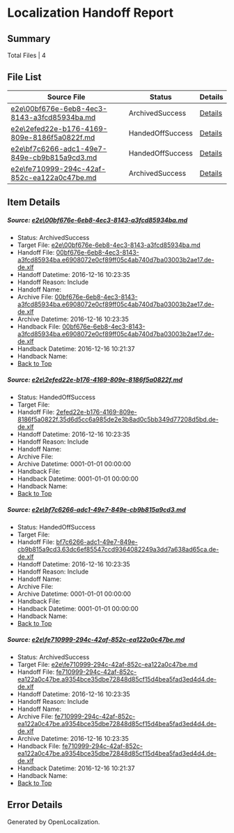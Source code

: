 # <a name='report-top'></a> Localization Handoff Report

## Summary
 Total Files | 4

## File List
 Source File | Status | Details 
 ----------- | ------ | ------- 
 [e2e\00bf676e-6eb8-4ec3-8143-a3fcd85934ba.md](https://github.com/OpenLocalizationTestOrg/ol-test0/blob/64d2955220cd7248ffdbeed56bbb65f2ba9a31f2/e2e/00bf676e-6eb8-4ec3-8143-a3fcd85934ba.md) | ArchivedSuccess | [Details](#65eb72e8940b0ba6d6b22101378c45df5d84f58e1)
 [e2e\2efed22e-b176-4169-809e-8186f5a0822f.md](https://github.com/OpenLocalizationTestOrg/ol-test0/blob/dc71ec2976cbffe6341926d832d113ca21833cf2/e2e/2efed22e-b176-4169-809e-8186f5a0822f.md) | HandedOffSuccess | [Details](#17b2f30adf1dd956b1d5ae78e0e4e952284205d32)
 [e2e\bf7c6266-adc1-49e7-849e-cb9b815a9cd3.md](https://github.com/OpenLocalizationTestOrg/ol-test0/blob/e379af0ca399888eb6fe6575fb6c153d833a117e/e2e/bf7c6266-adc1-49e7-849e-cb9b815a9cd3.md) | HandedOffSuccess | [Details](#4de6080218a30f2156a627b18a04e1d304cb7f7c5)
 [e2e\fe710999-294c-42af-852c-ea122a0c47be.md](https://github.com/OpenLocalizationTestOrg/ol-test0/blob/64d2955220cd7248ffdbeed56bbb65f2ba9a31f2/e2e/fe710999-294c-42af-852c-ea122a0c47be.md) | ArchivedSuccess | [Details](#44087f6212bc80f60eb2b7f20de9f2a9e2a9c6046)

## Item Details
##### <a name='65eb72e8940b0ba6d6b22101378c45df5d84f58e1'></a> Source: [e2e\00bf676e-6eb8-4ec3-8143-a3fcd85934ba.md](https://github.com/OpenLocalizationTestOrg/ol-test0/blob/64d2955220cd7248ffdbeed56bbb65f2ba9a31f2/e2e/00bf676e-6eb8-4ec3-8143-a3fcd85934ba.md)
* Status: ArchivedSuccess
* Target File: [e2e\00bf676e-6eb8-4ec3-8143-a3fcd85934ba.md](https://github.com/OpenLocalizationTestOrg/ol-test0-dede/blob/86dd73a1a298ad8e5edd4df73304b11924a0a9fa/e2e/00bf676e-6eb8-4ec3-8143-a3fcd85934ba.md)
* Handoff File: [00bf676e-6eb8-4ec3-8143-a3fcd85934ba.e6908072e0cf89ff05c4ab740d7ba03003b2ae17.de-de.xlf](https://github.com/OpenLocalizationTestOrg/ol-test0-handoff/blob/010c251a8eba75772d523dc6732e02adfa8a9f5d/ol-handoff/OpenLocalizationTestOrg/ol-test0-dede/xinjiang/ht/00bf676e-6eb8-4ec3-8143-a3fcd85934ba.e6908072e0cf89ff05c4ab740d7ba03003b2ae17.de-de.xlf)
* Handoff Datetime: 2016-12-16 10:23:35
* Handoff Reason: Include
* Handoff Name: 
* Archive File: [00bf676e-6eb8-4ec3-8143-a3fcd85934ba.e6908072e0cf89ff05c4ab740d7ba03003b2ae17.de-de.xlf](https://github.com/OpenLocalizationTestOrg/ol-test0-handoff/blob/95badf04490cdca486eebb1d8f7a122967c94ca2/ol-archive/OpenLocalizationTestOrg/ol-test0-dede/xinjiang/ht/00bf676e-6eb8-4ec3-8143-a3fcd85934ba.e6908072e0cf89ff05c4ab740d7ba03003b2ae17.de-de.xlf)
* Archive Datetime: 2016-12-16 10:23:35
* Handback File: [00bf676e-6eb8-4ec3-8143-a3fcd85934ba.e6908072e0cf89ff05c4ab740d7ba03003b2ae17.de-de.xlf](https://github.com/OpenLocalizationTestOrg/ol-test0-handback/blob/22e329ed5d27851819014927e30c64395694c358/ol-handback/OpenLocalizationTestOrg/ol-test0-dede/xinjiang/high/00bf676e-6eb8-4ec3-8143-a3fcd85934ba.e6908072e0cf89ff05c4ab740d7ba03003b2ae17.de-de.xlf)
* Handback Datetime: 2016-12-16 10:21:37
* Handback Name: 
* [Back to Top](#report-top)

##### <a name='17b2f30adf1dd956b1d5ae78e0e4e952284205d32'></a> Source: [e2e\2efed22e-b176-4169-809e-8186f5a0822f.md](https://github.com/OpenLocalizationTestOrg/ol-test0/blob/dc71ec2976cbffe6341926d832d113ca21833cf2/e2e/2efed22e-b176-4169-809e-8186f5a0822f.md)
* Status: HandedOffSuccess
* Target File: 
* Handoff File: [2efed22e-b176-4169-809e-8186f5a0822f.35d6d5cc6a985de2e3b8ad0c5bb349d77208d5bd.de-de.xlf](https://github.com/OpenLocalizationTestOrg/ol-test0-handoff/blob/010c251a8eba75772d523dc6732e02adfa8a9f5d/ol-handoff/OpenLocalizationTestOrg/ol-test0-dede/xinjiang/ht/2efed22e-b176-4169-809e-8186f5a0822f.35d6d5cc6a985de2e3b8ad0c5bb349d77208d5bd.de-de.xlf)
* Handoff Datetime: 2016-12-16 10:23:35
* Handoff Reason: Include
* Handoff Name: 
* Archive File: 
* Archive Datetime: 0001-01-01 00:00:00
* Handback File: 
* Handback Datetime: 0001-01-01 00:00:00
* Handback Name: 
* [Back to Top](#report-top)

##### <a name='4de6080218a30f2156a627b18a04e1d304cb7f7c5'></a> Source: [e2e\bf7c6266-adc1-49e7-849e-cb9b815a9cd3.md](https://github.com/OpenLocalizationTestOrg/ol-test0/blob/e379af0ca399888eb6fe6575fb6c153d833a117e/e2e/bf7c6266-adc1-49e7-849e-cb9b815a9cd3.md)
* Status: HandedOffSuccess
* Target File: 
* Handoff File: [bf7c6266-adc1-49e7-849e-cb9b815a9cd3.63dc6ef85547ccd9364082249a3dd7a638ad65ca.de-de.xlf](https://github.com/OpenLocalizationTestOrg/ol-test0-handoff/blob/010c251a8eba75772d523dc6732e02adfa8a9f5d/ol-handoff/OpenLocalizationTestOrg/ol-test0-dede/xinjiang/ht/bf7c6266-adc1-49e7-849e-cb9b815a9cd3.63dc6ef85547ccd9364082249a3dd7a638ad65ca.de-de.xlf)
* Handoff Datetime: 2016-12-16 10:23:35
* Handoff Reason: Include
* Handoff Name: 
* Archive File: 
* Archive Datetime: 0001-01-01 00:00:00
* Handback File: 
* Handback Datetime: 0001-01-01 00:00:00
* Handback Name: 
* [Back to Top](#report-top)

##### <a name='44087f6212bc80f60eb2b7f20de9f2a9e2a9c6046'></a> Source: [e2e\fe710999-294c-42af-852c-ea122a0c47be.md](https://github.com/OpenLocalizationTestOrg/ol-test0/blob/64d2955220cd7248ffdbeed56bbb65f2ba9a31f2/e2e/fe710999-294c-42af-852c-ea122a0c47be.md)
* Status: ArchivedSuccess
* Target File: [e2e\fe710999-294c-42af-852c-ea122a0c47be.md](https://github.com/OpenLocalizationTestOrg/ol-test0-dede/blob/86dd73a1a298ad8e5edd4df73304b11924a0a9fa/e2e/fe710999-294c-42af-852c-ea122a0c47be.md)
* Handoff File: [fe710999-294c-42af-852c-ea122a0c47be.a9354bce35dbe72848d85cf15d4bea5fad3ed4d4.de-de.xlf](https://github.com/OpenLocalizationTestOrg/ol-test0-handoff/blob/010c251a8eba75772d523dc6732e02adfa8a9f5d/ol-handoff/OpenLocalizationTestOrg/ol-test0-dede/xinjiang/ht/fe710999-294c-42af-852c-ea122a0c47be.a9354bce35dbe72848d85cf15d4bea5fad3ed4d4.de-de.xlf)
* Handoff Datetime: 2016-12-16 10:23:35
* Handoff Reason: Include
* Handoff Name: 
* Archive File: [fe710999-294c-42af-852c-ea122a0c47be.a9354bce35dbe72848d85cf15d4bea5fad3ed4d4.de-de.xlf](https://github.com/OpenLocalizationTestOrg/ol-test0-handoff/blob/95badf04490cdca486eebb1d8f7a122967c94ca2/ol-archive/OpenLocalizationTestOrg/ol-test0-dede/xinjiang/ht/fe710999-294c-42af-852c-ea122a0c47be.a9354bce35dbe72848d85cf15d4bea5fad3ed4d4.de-de.xlf)
* Archive Datetime: 2016-12-16 10:23:35
* Handback File: [fe710999-294c-42af-852c-ea122a0c47be.a9354bce35dbe72848d85cf15d4bea5fad3ed4d4.de-de.xlf](https://github.com/OpenLocalizationTestOrg/ol-test0-handback/blob/22e329ed5d27851819014927e30c64395694c358/ol-handback/OpenLocalizationTestOrg/ol-test0-dede/xinjiang/high/fe710999-294c-42af-852c-ea122a0c47be.a9354bce35dbe72848d85cf15d4bea5fad3ed4d4.de-de.xlf)
* Handback Datetime: 2016-12-16 10:21:37
* Handback Name: 
* [Back to Top](#report-top)


## Error Details

Generated by OpenLocalization.

